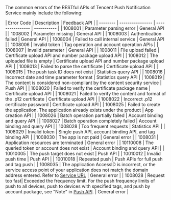 The common errors of the RESTful APIs of Tencent Push Notification Service mainly include the following:

| Error Code | Description | Feedback API |
| -------- | ---------------- | ---------------- | ----------- |
| 1008001 | Parameter parsing error | General API |
| 1008002 | Parameter missing | General API |
| 1008003 | Authentication failed | General API |
| 1008004 | Failed to call internal service | General API |
| 1008006 | Invalid token | Tag operation and account operation APIs |
| 1008007 | Invalid parameter | General API |
| 1008011 | File upload failed | Certificate upload API and number package upload API |
| 1008012 | The uploaded file is empty | Certificate upload API and number package upload API |
| 1008013 | Failed to parse the certificate | Certificate upload API |
| 1008015 | The push task ID does not exist | Statistics query API |
| 1008016 | Incorrect date and time parameter format | Statistics query API |
| 1008019 | The content is considered non-compliant by the content security service | Push API |
| 1008020 | Failed to verify the certificate package name | Certificate upload API |
| 1008021 | Failed to verify the content and format of the .p12 certificate | Certificate upload API |
| 1008022  | Incorrect .p12 certificate password | Certificate upload API |
| 1008025 | Failed to create the application. The application already exists under the product | App creation API |
| 1008026 | Batch operation partially failed | Account binding and query API |
| 1008027 | Batch operation completely failed | Account binding and query API |
| 1008028  | Too frequent requests | Statistics API |
| 1008029 | Invalid token | Single push API, account binding API, and tag binding API |
| 1008030 | The app is not paid | General error |
| 1008031  | Application resources are terminated | General error |
| 10110008 | The queried token or account does not exist | Account binding and query API |
| 10010005 | The push target does not exist | Push API |
| 10010012 | Invalid push time | Push API |
| 10010018 | Repeated push | Push APIs for full push and tag push |
| 1008035  | The application AccessID is incorrect, or the service access point of your application does not match the domain address entered. Refer to [Service URL](https://intl.cloud.tencent.com/document/product/1024/38517) | General error |
| 1008028  | Request too fast| Exceeded the frequency limit. For the push frequency limits of push to all devices, push to devices with specified tags, and push by account package, see "Note" in [Push API](https://intl.cloud.tencent.com/document/product/1024/33764). | General error |
